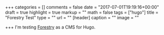 +++
categories = []
comments = false
date = "2017-07-01T19:19:16+00:00"
draft = true
highlight = true
markup = ""
math = false
tags = ["hugo"]
title = "Forestry Test"
type = ""
url = ""
[header]
caption = ""
image = ""

+++
I'm testing [Forestry](forestry.io) as a CMS for Hugo.